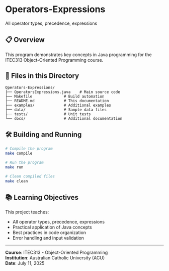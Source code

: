 # Operators-Expressions

All operator types, precedence, expressions

## 📋 Overview

This program demonstrates key concepts in Java programming for the ITEC313 Object-Oriented Programming course.

## 📁 Files in this Directory

```
Operators-Expressions/
├── OperatorsExpressions.java    # Main source code
├── Makefile              # Build automation
├── README.md             # This documentation
├── examples/             # Additional examples
├── data/                 # Sample data files
├── tests/                # Unit tests
└── docs/                 # Additional documentation
```

## 🛠 Building and Running

```bash
# Compile the program
make compile

# Run the program
make run

# Clean compiled files
make clean
```

## 📚 Learning Objectives

This project teaches:
- All operator types, precedence, expressions
- Practical application of Java concepts
- Best practices in code organization
- Error handling and input validation

---

**Course**: ITEC313 - Object-Oriented Programming  
**Institution**: Australian Catholic University (ACU)  
**Date**: July 11, 2025
